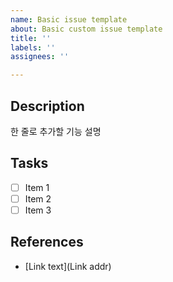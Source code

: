 ```yaml
---
name: Basic issue template
about: Basic custom issue template
title: ''
labels: ''
assignees: ''

---
```


## Description 
한 줄로 추가할 기능 설명
## Tasks 
- [ ] Item 1 
- [ ] Item 2 
- [ ] Item 3 
## References 
- [Link text](Link addr)
